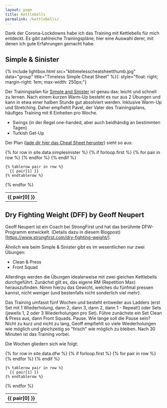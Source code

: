 ```yaml
---
layout: page
title: Kettlebells
permalink: /kettlebells/
---
```


Dank der Corona-Lockdowns habe ich das Training mit Kettlebells für mich entdeckt. Es gibt zahlreiche Trainingspläne, hier eine Auswahl derer, mit denen ich gute Erfahrungen gemacht habe.

## Simple & Sinister

{% include lightbox.html src="kbtimelesscheatsheetthumb.jpg" data="group" title="Timeless Simple Cheat Sheet" %}{: style="float: right; margin-right: 1em; max-width: 250px;"}


Der Trainingsplan für [Simple and Sinister](https://www.amazon.de/Kettlebell-Simple-Sinister-Revised-Updated-ebook/dp/B07ZQKWMKR) ist genau das: leicht und schnell zu lernen. Nach einem kurzen Warm-Up besteht es nur aus 2 Übungen und kann in etwa einer halben Stunde gut absolviert werden. Inklusive Warm-Up und Stretching. Daher empfiehlt Pavel, der Vater des Trainingsplans, häufiges Training mit 6 Einheiten pro Woche.

- Swings (in der Regel one-handed, aber auch beidhändig an bestimmten Tagen)
- Turkish Get-Up

Der Plan ([lade dir hier das Cheat Sheet herunter](/files/kb_timeless_simple_cheat_sheet_v1.pdf)) sieht so aus:

<table>
  {% for row in site.data.simplesinister %}
    {% if forloop.first %}
    <tr>
      {% for pair in row %}
        <th>{{ pair[0] }}</th>
      {% endfor %}
    </tr>
    {% endif %}

    {% tablerow pair in row %}
      {{ pair[1] }}
    {% endtablerow %}
  {% endfor %}
</table>

## Dry Fighting Weight (DFF) by Geoff Neupert

Geoff Neupert ist ein Coach bei StrongFirst und hat das berühmte DFW-Programm entwickelt. (Details dazu in diesem Blogpost)[https://www.strongfirst.com/dry-fighting-weight/].

Ähnlich wie beim Simple & Sinister gibt es im wesentlichen nur zwei Übungen:

- Clean & Press
- Front Squad

Allerdings werden die Übungen idealerweise mit zwei gleichen Kettlebells durchgeführt. Zunächst gilt es, das eigene RM (Repetition Max) herauszufinden. Nimm hierzu das Gewicht, welches du fünfmal pressen kannst, nicht weniger (und bestenfalls nicht sonderlich viel mehr).

Das Training umfasst fünf Wochen und besteht entweder aus Ladders (erst Set mit 1 Wiederholung, dann 2, dann 3, dann 2, dann 1 - Repeat!) oder Sets (jeweils 1, 2 oder 3 Wiederholungen pro Set). Führe zunächste ein Set Clean & Press aus, dann Front Squads. Pause. Wie lange soll die Pause sein? Nicht zu kurz und nicht zu lang, Geoff empfiehlt so viele Wiederholungen wie möglich und gleichzeitig so "frisch" wie möglich zu bleiben. Nach 30 Minuten ist das Training vorbei.

Die Wochen gliedern sich wie folgt:

<table>
  {% for row in site.data.dfw %}
    {% if forloop.first %}
    <tr>
      {% for pair in row %}
        <th>{{ pair[0] }}</th>
      {% endfor %}
    </tr>
    {% endif %}

    {% tablerow pair in row %}
      {{ pair[1] }}
    {% endtablerow %}
  {% endfor %}
</table>
